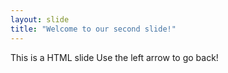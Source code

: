 ```yaml
---
layout: slide
title: "Welcome to our second slide!"
---
```

This is a HTML slide
Use the left arrow to go back!
